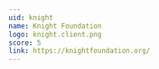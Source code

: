```yaml
---
uid: knight
name: Knight Foundation
logo: knight.client.png
score: 5
link: https://knightfoundation.org/
---
```

